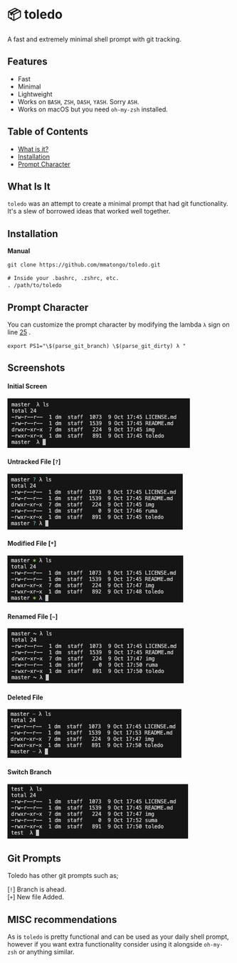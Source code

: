 # :package: toledo

A fast and extremely minimal shell prompt with git tracking.

## Features

- Fast
- Minimal
- Lightweight
- Works on `BASH`, `ZSH`, `DASH`, `YASH`. Sorry `ASH`.
- Works on macOS but you need `oh-my-zsh` installed.

## Table of Contents

<!-- vim-markdown-toc GFM -->

* [What is it?](#What-Is-It)
* [Installation](#installation)
* [Prompt Character](#Prompt-Character)

<!-- vim-markdown-toc -->


## What Is It

`toledo` was an attempt to create a minimal prompt that had git functionality. It's a slew of borrowed ideas that worked well together.


## Installation

**Manual**

```
git clone https://github.com/mmatongo/toledo.git
```

``` .
# Inside your .bashrc, .zshrc, etc.
. /path/to/toledo
```


## Prompt Character

You can customize the prompt character by modifying the lambda `λ` sign on line [25](https://github.com/mmatongo/toledo/blob/master/toledo#L25) .

```
export PS1="\$(parse_git_branch) \$(parse_git_dirty) λ "
```


## Screenshots

#### Initial Screen
![init](./img/1.png)


#### Untracked File [`?`]
![untracked](./img/2.png)

#### Modified File [`*`]
![modified](./img/3.png)

#### Renamed File [`~`]
![renamed](./img/4.png)

#### Deleted File
![branch](./img/5.png)

#### Switch Branch
![branch](./img/6.png)



## Git Prompts
Toledo has other git prompts such as;

[`!`] Branch is ahead.
<br>
[`+`] New file Added.


## MISC recommendations
As is `toledo` is pretty functional and can be used as your daily shell prompt,
however if you want extra functionality consider using it alongside `oh-my-zsh`
or anything similar.